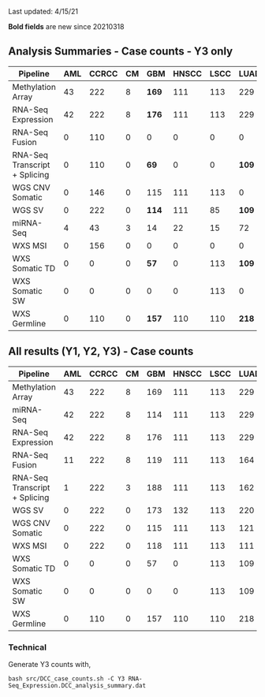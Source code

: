 
Last updated: 4/15/21

**Bold fields** are new since 20210318

## Analysis Summaries - Case counts - Y3 only
Pipeline                        | AML | CCRCC | CM  | GBM | HNSCC | LSCC | LUAD | PDA | SAR | UCEC | Total
---                             | --- | ----- | --- | --- | ----- | ---- | ---- | --- | --- | ---- | ---
Methylation Array               | 43  | 222   | 8  |**169**| 111  | 113  | 229  | 164 | 19  | 249  | **1327**
RNA-Seq Expression              | 42  | 222   | 8  |**176**| 111  | 113  | 229  | 164 | 19  | 252  | **1336**
RNA-Seq Fusion                  |  0  | 110   | 0   |   0 |   0   |   0  |   0  |  81 |  0  | 170  | 361 
RNA-Seq Transcript + Splicing   |  0  | 110   | 0  |**69**|   0   |   0  |**109**| 81 |  0  | 170  | 539
WGS CNV Somatic                 |  0  | 146   | 0   | 115 | 111   | 113  |   0  | 166 |  0  | 242| 893
WGS SV                          |  0  | 222   | 0  |**114**| 111  |  85  |**109**| 89 |  0  |  203 | **1024**
miRNA-Seq                       |  4  | 43| 3   |  14 |  22   |  15  |  72  |  82 |  0  |  35  | 290
WXS MSI                         |  0  | 156  | 0   |   0 |   0   |   0  |   0  | 166 |  0  | 104  | 426
WXS Somatic TD                  | 0   | 0    | 0   |**57**| 0    | 113   |**109**| 0   | 0   | 0    | **279**
WXS Somatic SW                  | 0   |  0    | 0   | 0   | 0     | 113  | 0    | 166 | 0   | 247  | 526
WXS Germline                    | 0   | 110   | 0   |**157**|110  | 110  |**218**| 145 | 0   |  95  | **945**

<!-- Note, WXS Somatic CCRCC was not reported to DCC analysis summary -->
## All results (Y1, Y2, Y3) - Case counts

Pipeline                        | AML | CCRCC | CM  | GBM | HNSCC | LSCC | LUAD | PDA | SAR | UCEC | Total
---                             | --- | ----- | --- | --- | ----- | ---- | ---- | --- | --- | ---- | ---
Methylation Array               | 43  | 222   | 8   | 169 | 111   | 113  | 229  | 164 | 19  | 249  | 1327
miRNA-Seq                       | 42  | 222   | 8   | 114 | 111   | 113  | 229  | 164 | 19  | 250  | 1272
RNA-Seq Expression              | 42  | 222   | 8   | 176 | 111   | 113  | 229  | 164 | 19  | 252  | 1336
RNA-Seq Fusion                  | 11  | 222   | 8   | 119 | 111   | 113  | 164  | 164 | 19  | 247  | 1177
RNA-Seq Transcript + Splicing   | 1   | 222   | 3   | 188 | 111   | 113  | 162  | 164 | 0   | 247  | 1167
WGS SV                          | 0   | 222   | 0   | 173 | 132   | 113  | 220  | 166 | 0   | 242  | 1337
WGS CNV Somatic                 |  0  | 222   | 0   | 115 | 111   | 113  | 121  | 166 |  0  | 242  | 1090
WXS MSI                         | 0   | 222   | 0   | 118 | 111   | 113  | 111  | 166 | 0   | 247  | 1088
WXS Somatic TD                  | 0   |  0    | 0   | 57  | 0     | 113  | 109  | 0   | 0   | 0    | 279 
WXS Somatic SW                  | 0   | 0     | 0   | 0   | 0     | 113  | 109  | 166 | 0   | 247  | 635
WXS Germline                    | 0   | 110   | 0   | 157 |110    | 110  | 218  | 145 | 0   |  95  | 945


### Technical
Generate Y3 counts with,
```
bash src/DCC_case_counts.sh -C Y3 RNA-Seq_Expression.DCC_analysis_summary.dat
```


